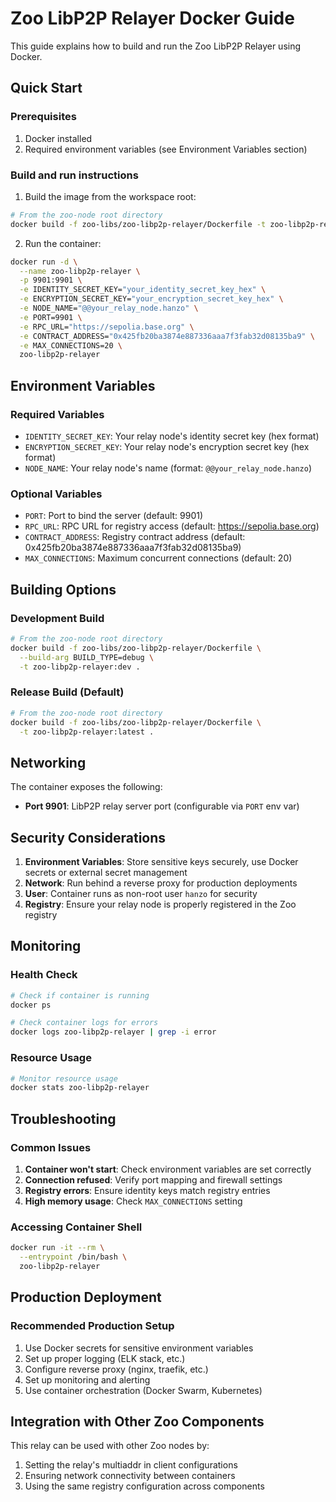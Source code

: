 # Zoo LibP2P Relayer Docker Guide

This guide explains how to build and run the Zoo LibP2P Relayer using Docker.

## Quick Start

### Prerequisites

1. Docker installed
2. Required environment variables (see Environment Variables section)

### Build and run instructions

1. Build the image from the workspace root:

```bash
# From the zoo-node root directory
docker build -f zoo-libs/zoo-libp2p-relayer/Dockerfile -t zoo-libp2p-relayer .
```

2. Run the container:

```bash
docker run -d \
  --name zoo-libp2p-relayer \
  -p 9901:9901 \
  -e IDENTITY_SECRET_KEY="your_identity_secret_key_hex" \
  -e ENCRYPTION_SECRET_KEY="your_encryption_secret_key_hex" \
  -e NODE_NAME="@@your_relay_node.hanzo" \
  -e PORT=9901 \
  -e RPC_URL="https://sepolia.base.org" \
  -e CONTRACT_ADDRESS="0x425fb20ba3874e887336aaa7f3fab32d08135ba9" \
  -e MAX_CONNECTIONS=20 \
  zoo-libp2p-relayer
```

## Environment Variables

### Required Variables

- `IDENTITY_SECRET_KEY`: Your relay node's identity secret key (hex format)
- `ENCRYPTION_SECRET_KEY`: Your relay node's encryption secret key (hex format)  
- `NODE_NAME`: Your relay node's name (format: `@@your_relay_node.hanzo`)

### Optional Variables

- `PORT`: Port to bind the server (default: 9901)
- `RPC_URL`: RPC URL for registry access (default: https://sepolia.base.org)
- `CONTRACT_ADDRESS`: Registry contract address (default: 0x425fb20ba3874e887336aaa7f3fab32d08135ba9)
- `MAX_CONNECTIONS`: Maximum concurrent connections (default: 20)

## Building Options

### Development Build

```bash
# From the zoo-node root directory
docker build -f zoo-libs/zoo-libp2p-relayer/Dockerfile \
  --build-arg BUILD_TYPE=debug \
  -t zoo-libp2p-relayer:dev .
```

### Release Build (Default)

```bash
# From the zoo-node root directory
docker build -f zoo-libs/zoo-libp2p-relayer/Dockerfile \
  -t zoo-libp2p-relayer:latest .
```

## Networking

The container exposes the following:

- **Port 9901**: LibP2P relay server port (configurable via `PORT` env var)

## Security Considerations

1. **Environment Variables**: Store sensitive keys securely, use Docker secrets or external secret management
2. **Network**: Run behind a reverse proxy for production deployments
3. **User**: Container runs as non-root user `hanzo` for security
4. **Registry**: Ensure your relay node is properly registered in the Zoo registry

## Monitoring

### Health Check

```bash
# Check if container is running
docker ps

# Check container logs for errors
docker logs zoo-libp2p-relayer | grep -i error
```

### Resource Usage

```bash
# Monitor resource usage
docker stats zoo-libp2p-relayer
```

## Troubleshooting

### Common Issues

1. **Container won't start**: Check environment variables are set correctly
2. **Connection refused**: Verify port mapping and firewall settings
3. **Registry errors**: Ensure identity keys match registry entries
4. **High memory usage**: Check `MAX_CONNECTIONS` setting

### Accessing Container Shell

```bash
docker run -it --rm \
  --entrypoint /bin/bash \
  zoo-libp2p-relayer
```

## Production Deployment

### Recommended Production Setup

1. Use Docker secrets for sensitive environment variables
2. Set up proper logging (ELK stack, etc.)
3. Configure reverse proxy (nginx, traefik, etc.)
4. Set up monitoring and alerting
5. Use container orchestration (Docker Swarm, Kubernetes)

## Integration with Other Zoo Components

This relay can be used with other Zoo nodes by:

1. Setting the relay's multiaddr in client configurations
2. Ensuring network connectivity between containers
3. Using the same registry configuration across components 